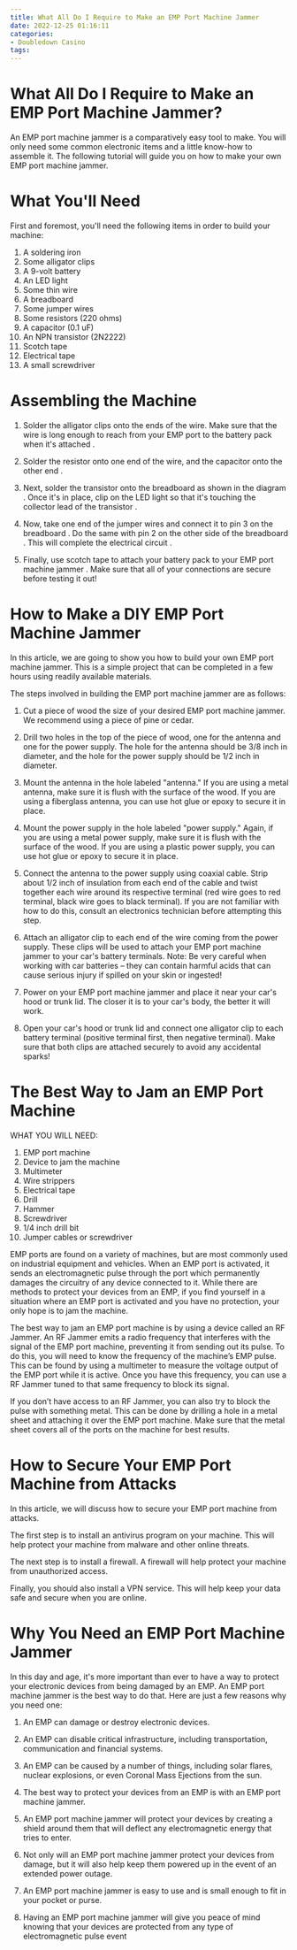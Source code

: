 ```yaml
---
title: What All Do I Require to Make an EMP Port Machine Jammer
date: 2022-12-25 01:16:11
categories:
- Doubledown Casino
tags:
---
```



#  What All Do I Require to Make an EMP Port Machine Jammer?

An EMP port machine jammer is a comparatively easy tool to make. You will only need some common electronic items and a little know-how to assemble it. The following tutorial will guide you on how to make your own EMP port machine jammer.

# What You'll Need

First and foremost, you'll need the following items in order to build your machine: 

1. A soldering iron 
2. Some alligator clips 
3. A 9-volt battery 
4. An LED light 
5. Some thin wire 
6. A breadboard 
7. Some jumper wires 
8. Some resistors (220 ohms) 
9. A capacitor (0.1 uF) 
10. An NPN transistor (2N2222) 
11. Scotch tape 
12. Electrical tape 
13. A small screwdriver



 # Assembling the Machine

 1) Solder the alligator clips onto the ends of the wire. Make sure that the wire is long enough to reach from your EMP port to the battery pack when it's attached .

 2) Solder the resistor onto one end of the wire, and the capacitor onto the other end .

 3) Next, solder the transistor onto the breadboard as shown in the diagram . Once it's in place, clip on the LED light so that it's touching the collector lead of the transistor .

 4) Now, take one end of the jumper wires and connect it to pin 3 on the breadboard . Do the same with pin 2 on the other side of the breadboard . This will complete the electrical circuit .

 5) Finally, use scotch tape to attach your battery pack to your EMP port machine jammer . Make sure that all of your connections are secure before testing it out!

#  How to Make a DIY EMP Port Machine Jammer

In this article, we are going to show you how to build your own EMP port machine jammer. This is a simple project that can be completed in a few hours using readily available materials.

The steps involved in building the EMP port machine jammer are as follows:

1. Cut a piece of wood the size of your desired EMP port machine jammer. We recommend using a piece of pine or cedar.

2. Drill two holes in the top of the piece of wood, one for the antenna and one for the power supply. The hole for the antenna should be 3/8 inch in diameter, and the hole for the power supply should be 1/2 inch in diameter.

3. Mount the antenna in the hole labeled "antenna." If you are using a metal antenna, make sure it is flush with the surface of the wood. If you are using a fiberglass antenna, you can use hot glue or epoxy to secure it in place.

4. Mount the power supply in the hole labeled "power supply." Again, if you are using a metal power supply, make sure it is flush with the surface of the wood. If you are using a plastic power supply, you can use hot glue or epoxy to secure it in place.

5. Connect the antenna to the power supply using coaxial cable. Strip about 1/2 inch of insulation from each end of the cable and twist together each wire around its respective terminal (red wire goes to red terminal, black wire goes to black terminal). If you are not familiar with how to do this, consult an electronics technician before attempting this step.

6. Attach an alligator clip to each end of the wire coming from the power supply. These clips will be used to attach your EMP port machine jammer to your car's battery terminals. Note: Be very careful when working with car batteries – they can contain harmful acids that can cause serious injury if spilled on your skin or ingested!


7. Power on your EMP port machine jammer and place it near your car's hood or trunk lid. The closer it is to your car's body, the better it will work.

8. Open your car's hood or trunk lid and connect one alligator clip to each battery terminal (positive terminal first, then negative terminal). Make sure that both clips are attached securely to avoid any accidental sparks!

#  The Best Way to Jam an EMP Port Machine

WHAT YOU WILL NEED:

1. EMP port machine 
2. Device to jam the machine 
3. Multimeter 
4. Wire strippers 
5. Electrical tape 
6. Drill 
7. Hammer 
8. Screwdriver 
9. 1/4 inch drill bit 
10. Jumper cables or screwdriver





 EMP ports are found on a variety of machines, but are most commonly used on industrial equipment and vehicles. When an EMP port is activated, it sends an electromagnetic pulse through the port which permanently damages the circuitry of any device connected to it. While there are methods to protect your devices from an EMP, if you find yourself in a situation where an EMP port is activated and you have no protection, your only hope is to jam the machine.

The best way to jam an EMP port machine is by using a device called an RF Jammer. An RF Jammer emits a radio frequency that interferes with the signal of the EMP port machine, preventing it from sending out its pulse. To do this, you will need to know the frequency of the machine’s EMP pulse. This can be found by using a multimeter to measure the voltage output of the EMP port while it is active. Once you have this frequency, you can use a RF Jammer tuned to that same frequency to block its signal.

If you don’t have access to an RF Jammer, you can also try to block the pulse with something metal. This can be done by drilling a hole in a metal sheet and attaching it over the EMP port machine. Make sure that the metal sheet covers all of the ports on the machine for best results.



#  How to Secure Your EMP Port Machine from Attacks

In this article, we will discuss how to secure your EMP port machine from attacks.

The first step is to install an antivirus program on your machine. This will help protect your machine from malware and other online threats.

The next step is to install a firewall. A firewall will help protect your machine from unauthorized access.

Finally, you should also install a VPN service. This will help keep your data safe and secure when you are online.

#  Why You Need an EMP Port Machine Jammer

In this day and age, it's more important than ever to have a way to protect your electronic devices from being damaged by an EMP. An EMP port machine jammer is the best way to do that. Here are just a few reasons why you need one:

1. An EMP can damage or destroy electronic devices.

2. An EMP can disable critical infrastructure, including transportation, communication and financial systems.

3. An EMP can be caused by a number of things, including solar flares, nuclear explosions, or even Coronal Mass Ejections from the sun.

4. The best way to protect your devices from an EMP is with an EMP port machine jammer.

5. An EMP port machine jammer will protect your devices by creating a shield around them that will deflect any electromagnetic energy that tries to enter.

6. Not only will an EMP port machine jammer protect your devices from damage, but it will also help keep them powered up in the event of an extended power outage.

7. An EMP port machine jammer is easy to use and is small enough to fit in your pocket or purse.

8. Having an EMP port machine jammer will give you peace of mind knowing that your devices are protected from any type of electromagnetic pulse event